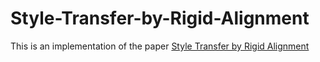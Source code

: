 # Style-Transfer-by-Rigid-Alignment

This is an implementation of the paper [Style Transfer by Rigid Alignment](https://arxiv.org/abs/1909.13690)
